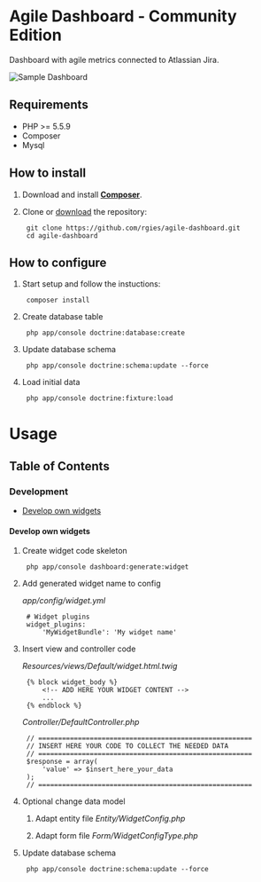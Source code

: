 # Agile Dashboard - Community Edition
Dashboard with agile metrics connected to Atlassian Jira.

![Sample Dashboard](http://www.rgies.de/images/agile-dashboard3.jpg)

## Requirements

* PHP >= 5.5.9
* Composer
* Mysql

## How to install

1. Download and install **[Composer](http://getcomposer.org/download)**.

2. Clone or [download](https://github.com/rgies/agile-dashboard/archive/master.zip) the repository:

		git clone https://github.com/rgies/agile-dashboard.git
		cd agile-dashboard

## How to configure

1. Start setup and follow the instuctions:

		composer install

2. Create database table

		php app/console doctrine:database:create
    
3. Update database schema

		php app/console doctrine:schema:update --force
		
4. Load initial data

        php app/console doctrine:fixture:load
    
# Usage

## Table of Contents

### Development
- [Develop own widgets](#develop-own-widgets)    
    
#### Develop own widgets

1. Create widget code skeleton

        php app/console dashboard:generate:widget
        
2. Add generated widget name to config 

    _app/config/widget.yml_

        # Widget plugins
        widget_plugins:
            'MyWidgetBundle': 'My widget name'

3. Insert view and controller code

    _Resources/views/Default/widget.html.twig_
    
        {% block widget_body %}
            <!-- ADD HERE YOUR WIDGET CONTENT -->
            ...
        {% endblock %}

    _Controller/DefaultController.php_
    
        // ======================================================
        // INSERT HERE YOUR CODE TO COLLECT THE NEEDED DATA
        // ======================================================
        $response = array(
            'value' => $insert_here_your_data
        );
        // ======================================================

4. Optional change data model

    1. Adapt entity file _Entity/WidgetConfig.php_
    
    2. Adapt form file _Form/WidgetConfigType.php_

5. Update database schema

		php app/console doctrine:schema:update --force
